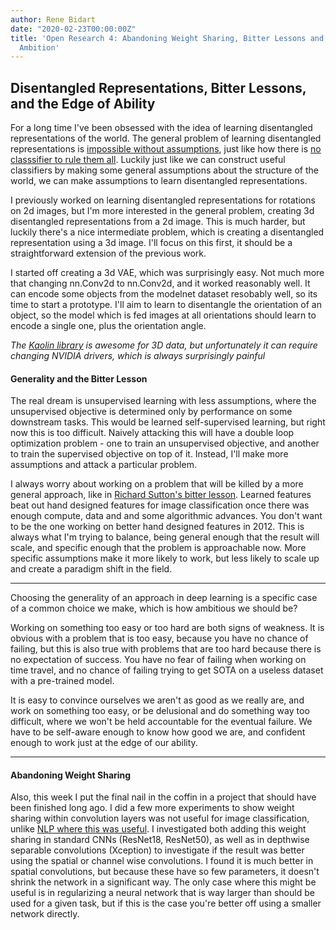 ```yaml
---
author: Rene Bidart
date: "2020-02-23T00:00:00Z"
title: 'Open Research 4: Abandoning Weight Sharing, Bitter Lessons and Reasonable
  Ambition'
---
```

## Disentangled Representations, Bitter Lessons, and the Edge of Ability
For a long time I've been obsessed with the idea of learning disentangled representations of the world. The general problem of learning disentangled representations is [impossible without assumptions](https://ai.googleblog.com/2019/04/evaluating-unsupervised-learning-of.html), just like how there is [no classsifier to rule them all](https://www.mitpressjournals.org/doi/abs/10.1162/neco.1996.8.7.1341). Luckily just like we can construct useful classifiers by making some general assumptions about the structure of the world, we can make assumptions to learn disentangled representations. 

I previously worked on learning disentangled representations for rotations on 2d images, but I'm more interested in the general problem, creating 3d disentangled representations from a 2d image. This is much harder, but luckily there's a nice intermediate problem, which is creating a disentangled representation using a 3d image. I'll focus on this first, it should be a straightforward extension of the previous work.

I started off creating a 3d VAE, which was surprisingly easy. Not much more that changing nn.Conv2d to nn.Conv2d, and it worked reasonably well. It can encode some objects from the modelnet dataset resobably well, so its time to start a prototype. I'll aim to learn to disentangle the orientation of an object, so the model which is fed images at all orientations should learn to encode a single one, plus the orientation angle.

*The [Kaolin library](https://github.com/NVIDIAGameWorks/kaolin) is awesome for 3D data, but unfortunately it can require changing NVIDIA drivers, which is always surprisingly painful*

#### Generality and the Bitter Lesson
The real dream is unsupervised learning with less assumptions, where the unsupervised objective is determined only by performance on some downstream tasks. This would be learned self-supervised learning, but right now this is too difficult. Naively attacking this will have a double loop optimization problem - one to train an unsupervised objective, and another to train the supervised objective on top of it. Instead, I'll make more assumptions and attack a particular problem.

I always worry about working on a problem that will be killed by a more general approach, like in [Richard Sutton's bitter lesson](http://www.incompleteideas.net/IncIdeas/BitterLesson.html). Learned features beat out hand designed features for image classification once there was enough compute, data and and some algorithmic advances. You don't want to be the one working on better hand designed features in 2012. This is always what I'm trying to balance, being general enough that the result will scale, and specific enough that the problem is approachable now. More specific assumptions make it more likely to work, but less likely to scale up and create a paradigm shift in the field.

---

Choosing the generality of an approach in deep learning is a specific case of a common choice we make, which is how ambitious we should be?

Working on something too easy or too hard are both signs of weakness. It is obvious with a problem that is too easy, because you have no chance of failing, but this is also true with problems that are too hard because there is no expectation of success. You have no fear of failing when working on time travel, and no chance of failing trying to get SOTA on a useless dataset with a pre-trained model.

It is easy to convince ourselves we aren't as good as we really are, and work on something too easy, or be delusional and do something way too difficult,  where we won't be held accountable for the eventual failure. We have to be self-aware enough to know how good we are, and confident enough to work just at the edge of our ability.

---


#### Abandoning Weight Sharing
Also, this week I put the final nail in the coffin in a project that should have been finished long ago. I did a few more experiments to show weight sharing within convolution layers was not useful for image classification, unlike [NLP where this was useful](https://arxiv.org/pdf/1901.10430.pdf). I investigated both adding this weight sharing in standard CNNs (ResNet18, ResNet50), as well as in depthwise separable convolutions (Xception) to investigate if the result was better using the spatial or channel wise convolutions. I found it is much better in spatial convolutions, but because these have so few parameters, it doesn't shrink the network in a significant way. The only case where this might be useful is in regularizing a neural network that is way larger than should be used for a given task, but if this is the case you're better off using a smaller network directly.


